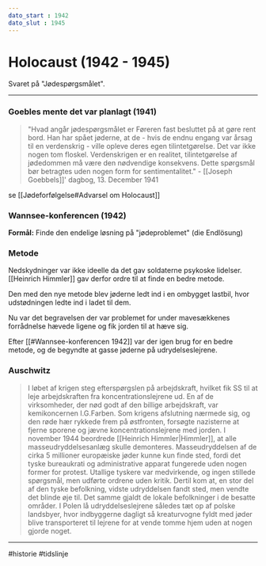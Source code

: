 ```yaml
---
dato_start : 1942
dato_slut : 1945
---
```


# Holocaust (1942 - 1945)
Svaret på "Jødespørgsmålet".


---
### Goebles mente det var planlagt (1941)

> "Hvad angår jødespørgsmålet er Føreren fast besluttet på at gøre rent bord. Han har spået jøderne, at de - hvis de endnu engang var årsag til en verdenskrig - ville opleve deres egen tilintetgørelse. Det var ikke nogen tom floskel. Verdenskrigen er en realitet, tilintetgørelse af jødedommen må være den nødvendige konsekvens. Dette spørgsmål bør betragtes uden nogen form for sentimentalitet."
> \- [[Joseph Goebbels]]' dagbog, 13. December 1941

se [[Jødeforfølgelse#Advarsel om Holocaust]]

### Wannsee-konferencen (1942)
**Formål:** Finde den endelige løsning på "jødeproblemet" (die Endlösung)

### Metode
Nedskydninger var ikke ideelle da det gav soldaterne psykoske lidelser. [[Heinrich Himmler]] gav derfor ordre til at finde en bedre metode.

Den med den nye metode blev jøderne ledt ind i en ombygget lastbil, hvor udstødningen ledte ind i ladet til dem. 

Nu var det begravelsen der var problemet for under mavesækkenes forrådnelse hævede ligene og fik jorden til at hæve sig.

Efter [[#Wannsee-konferencen 1942]] var der igen brug for en bedre metode, og de begyndte at gasse jøderne på udrydelseslejrene.

### Auschwitz
> I løbet af krigen steg efterspørgslen på arbejdskraft, hvilket fik SS til at leje arbejdskraften fra koncentrationslejrene ud. En af de virksomheder, der nød godt af den billige arbejdskraft, var kemikoncernen I.G.Farben. Som krigens afslutning nærmede sig, og den røde hær rykkede frem på østfronten, forsøgte nazisterne at fjerne sporene og jævne koncentrationslejrene med jorden. I november 1944 beordrede [[Heinrich Himmler|Himmler]], at alle masseudryddelsesanlæg skulle demonteres. Masseudryddelsen af de cirka 5 millioner europæiske jøder kunne kun finde sted, fordi det tyske bureaukrati og administrative apparat fungerede uden nogen former for protest. Utallige tyskere var medvirkende, og ingen stillede spørgsmål, men udførte ordrene uden kritik. Dertil kom at, en stor del af den tyske befolkning, vidste udryddelsen fandt sted, men vendte det blinde øje til. Det samme gjaldt de lokale befolkninger i de besatte områder. I Polen lå udryddelseslejrene således tæt op af polske landsbyer, hvor indbyggerne dagligt så kreaturvogne fyldt med jøder blive transporteret til lejrene for at vende tomme hjem uden at nogen gjorde noget.

---
#historie 
#tidslinje 


